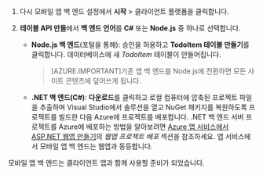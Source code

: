 
1. 다시 모바일 앱 백 엔드 설정에서 **시작** > 클라이언트 플랫폼을 클릭합니다. 

2. **테이블 API 만들**에서 **백 엔드 언어**를 **C#** 또는 **Node.js** 중 하나로 선택합니다.

	+ **Node.js 백 엔드**(포털을 통해): 승인을 허용하고 **TodoItem 테이블 만들기**를 클릭합니다. 데이터베이스에 새 *TodoItem* 테이블이 만들어집니다.
	 
		>[AZURE.IMPORTANT]기존 앱 백 엔드를 Node.js에 전환하면 모든 사이트 콘텐츠에 덮어쓰게 됩니다.

	+ **.NET 백 엔드(C#)**: **다운로드**를 클릭하고 로컬 컴퓨터에 압축된 프로젝트 파일을 추출하며 Visual Studio에서 솔루션을 열고 NuGet 패키지를 복원하도록 프로젝트를 빌드한 다음 Azure에 프로젝트를 배포합니다. .NET 백 엔드 서버 프로젝트를 Azure에 배포하는 방법을 알아보려면 [Azure 앱 서비스에서 ASP.NET 웹앱 만들기](../articles/app-service-web/web-sites-dotnet-get-started.md#deploy-the-project-to-the-web-app)의 *웹앱 프로젝트 배포* 섹션을 참조하세요. 앱 서비스에서 모바일 앱 백 엔드는 웹앱과 동등합니다.
	 
모바일 앱 백 엔드는 클라이언트 앱과 함께 사용할 준비가 되었습니다.

<!---HONumber=AcomDC_1210_2015-->